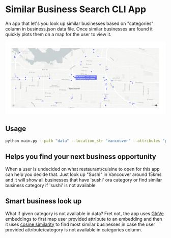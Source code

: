 # Similar Business Search CLI App

An app that let's you look up similar businesses based on "categories" column in business.json data file. Once similar businesses are found it quickly plots them on a map for the user to view it.

![When you search for Pizza in Vancouver](sample_output.png "Demo output")

## Usage
```bash
python main.py --path "data" --location_str "vancouver" --attributes "pizza" --threshold "15.0"
```

## Helps you find your next business opportunity
When a user is undecided on what restaurant/cuisine to open for this app can help you decide that. Just look up "Sushi" in Vancouver around 15kms and it will show all businesses that have 'sushi' ora category or find similar business category if 'sushi' is not available 

## Smart business look up
What if given category is not available in data? 
Fret not, the app uses [GloVe](https://nlp.stanford.edu/projects/glove/) embeddings to first map user provided attribute to an embedding and then it uses [cosine similarity](https://en.wikipedia.org/wiki/Cosine_similarity#Definition) to find most similar businesses in case the user provided attribute/category is not available in categories column.
